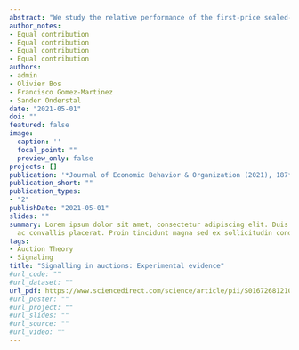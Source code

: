 ```yaml
---
abstract: "We study the relative performance of the first-price sealed-bid auction, the second-price sealed-bid auction, and the all-pay sealed-bid auction in a laboratory experiment where bidders can signal information through their bidding behaviour to an outside observer. We consider two different information settings: the auctioneer reveals either the identity of the winning bidder only, or she also reveals the bidders' payments to an outside observer. We find that the all-pay sealed-bid auction in which the bidders' payments are revealed outperforms the other mechanisms in terms of revenue, while this mechanism underperforms in terms of efficiency relative to the winner-pay auctions."
author_notes:
- Equal contribution
- Equal contribution
- Equal contribution
- Equal contribution
authors:
- admin
- Olivier Bos
- Francisco Gomez-Martinez
- Sander Onderstal
date: "2021-05-01"
doi: ""
featured: false
image:
  caption: ''
  focal_point: ""
  preview_only: false
projects: []
publication: '*Journal of Economic Behavior & Organization (2021), 187*, 448-469 '
publication_short: ""
publication_types:
- "2"
publishDate: "2021-05-01"
slides: ""
summary: Lorem ipsum dolor sit amet, consectetur adipiscing elit. Duis posuere tellus
  ac convallis placerat. Proin tincidunt magna sed ex sollicitudin condimentum.
tags:
- Auction Theory
- Signaling
title: "Signalling in auctions: Experimental evidence"
#url_code: ""
#url_dataset: ""
url_pdf: https://www.sciencedirect.com/science/article/pii/S0167268121001426
#url_poster: ""
#url_project: ""
#url_slides: ""
#url_source: ""
#url_video: ""
---
```


